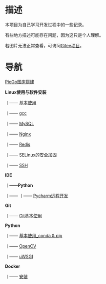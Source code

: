# 描述

本项目为自己学习开发过程中的一些记录。

有些地方描述可能存在问题，因为这只是个人理解。

若图片无法正常查看，可访问[Gitee项目](https://gitee.com/Lumoonc/tuffynotes)。

# 导航

[PicGo图床搭建](https://github.com/tufbel/TuffyNotes/blob/github/PicGo%E6%90%AD%E5%BB%BA%E5%9B%BE%E5%BA%8A.md)

**Linux使用与软件安装**

丨—— [基本使用](https://github.com/tufbel/TuffyNotes/blob/github/Linux使用与软件安装/基本使用.md)

丨—— [gcc](https://github.com/tufbel/TuffyNotes/blob/github/Linux使用与软件安装/gcc.md)

丨—— [MySQL](https://github.com/tufbel/TuffyNotes/blob/github/Linux使用与软件安装/MySQL.md)

丨—— [Nginx](https://github.com/tufbel/TuffyNotes/blob/github/Linux使用与软件安装/Nginx.md)

丨—— [Redis](https://github.com/tufbel/TuffyNotes/blob/github/Linux使用与软件安装/Redis.md)

丨—— [SELinux的安全加固](https://github.com/tufbel/TuffyNotes/blob/github/Linux使用与软件安装/SELinux的安全加固.md)

丨—— [SSH](https://github.com/tufbel/TuffyNotes/blob/github/python/Linux使用与软件安装/SSH.md)

**IDE**

丨——**Python**

丨—— 丨—— [Pycharm远程开发](https://github.com/tufbel/TuffyNotes/blob/github/IDE/Python/PyCharm远程开发.md)		

**Git**

丨——  [Git基本使用](https://github.com/tufbel/TuffyNotes/blob/github/Git/Git使用.md)

**Python**

丨—— [基本使用_conda & pip](https://github.com/tufbel/TuffyNotes/blob/github/Python/基本使用_conda%20&%20pip.md)

丨—— [OpenCV](https://github.com/tufbel/TuffyNotes/blob/github/python/OpenCV.md)

丨—— [uWSGI](https://github.com/tufbel/TuffyNotes/blob/github/python/uWSGI.md)

**Docker**

丨—— [安装](https://github.com/tufbel/TuffyNotes/blob/github/Docker/安装.md)